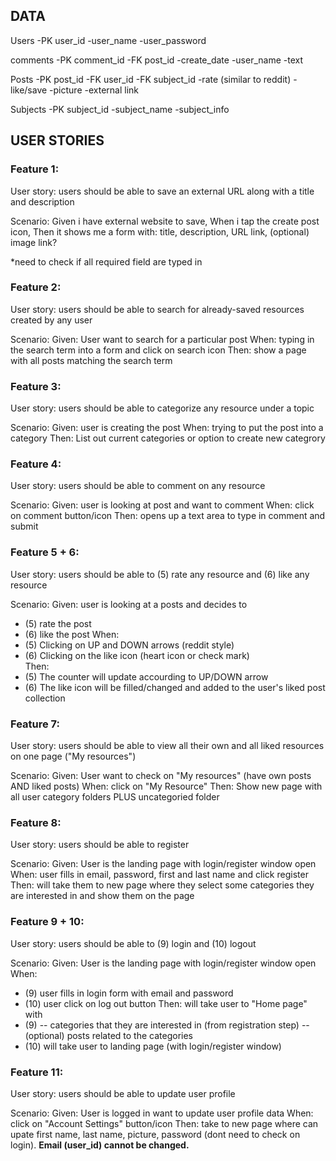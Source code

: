 ## DATA

Users
-PK user_id
-user_name
-user_password

comments
-PK comment_id
-FK post_id
-create_date
-user_name
-text


Posts
-PK post_id
-FK user_id
-FK subject_id
-rate (similar to reddit)
-like/save
-picture
-external link

Subjects
-PK subject_id
-subject_name
-subject_info

## USER STORIES

### Feature 1:
User story: 
users should be able to save an external URL along with a title and description

Scenario: 
Given i have external website to save, 
When i tap the create post icon,
Then it shows me a form with: title, description, URL link, (optional) image link?

*need to check if all required field are typed in

### Feature 2:
User story: 
users should be able to search for already-saved resources created by any user

Scenario:
Given: User want to search for a particular post
When: typing in the search term into a form and click on search icon
Then: show a page with all posts matching the search term

### Feature 3:
User story:
users should be able to categorize any resource under a topic

Scenario:
Given: user is creating the post
When: trying to put the post into a category
Then: List out current categories or option to create new categrory

### Feature 4:
User story:
users should be able to comment on any resource

Scenario:
Given: user is looking at post and want to comment
When: click on comment button/icon
Then: opens up a text area to type in comment and submit

### Feature 5 + 6:
User story:
users should be able to (5) rate any resource and (6) like any resource

Scenario:
Given: user is looking at a posts and decides to 
- (5) rate the post
- (6) like the post
When: 
- (5) Clicking on UP and DOWN arrows (reddit style)
- (6) Clicking on the like icon (heart icon or check mark)  
Then: 
- (5) The counter will update accourding to UP/DOWN arrow
- (6) The like icon will be filled/changed and added to the user's liked post collection 

### Feature 7:
User story:
users should be able to view all their own and all liked resources on one page ("My resources")

Scenario:
Given: User want to check on "My resources" (have own posts AND liked posts)
When: click on "My Resource" 
Then: Show new page with all user category folders PLUS uncategoried folder 

### Feature 8:
User story:
users should be able to register

Scenario:
Given: User is the landing page with login/register window open
When: user fills in email, password, first and last name and click register
Then: will take them to new page where they select some categories they are interested in and show them on the page 

### Feature 9 + 10:
User story:
users should be able to (9) login  and (10) logout

Scenario:
Given: User is the landing page with login/register window open
When: 
- (9) user fills in login form with email and password
- (10) user click on log out button
Then: will take user to "Home page" with 
- (9) 
 -- categories that they are interested in (from registration step)
 -- (optional) posts related to the categories
- (10) will take user to landing page (with login/register window)

### Feature 11:
User story:
users should be able to update user profile

Scenario:
Given: User is logged in want to update user profile data
When: click on "Account Settings" button/icon
Then: take to new page where can upate first name, last name, picture, password (dont need to check on login). **Email (user_id) cannot be changed.**

